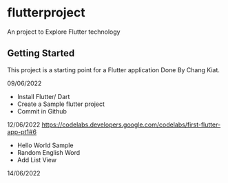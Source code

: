 # flutterproject

An project to Explore Flutter technology

## Getting Started

This project is a starting point for a Flutter application Done By Chang Kiat.

09/06/2022
- Install Flutter/ Dart
- Create a Sample flutter project
- Commit in Github

12/06/2022
https://codelabs.developers.google.com/codelabs/first-flutter-app-pt1#6 
- Hello World Sample
- Random English Word
- Add List View

14/06/2022

